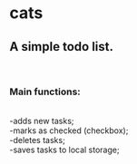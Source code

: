 # cats

<h2>A simple todo list.</h2>
<br>
<h3>Main functions:</h3>
<br>
-adds new tasks;
<br>
-marks as checked (checkbox);
<br>
-deletes tasks;
<br>
-saves tasks to local storage;

